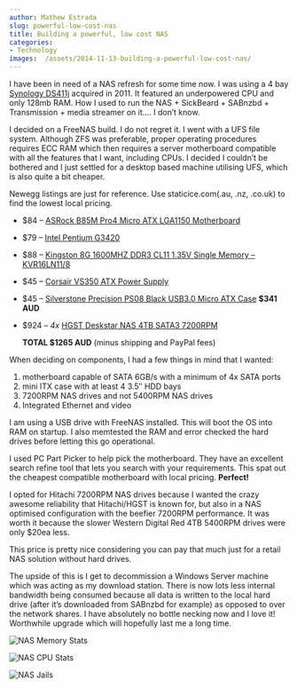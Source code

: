 ```yaml
---
author: Mathew Estrada
slug: powerful-low-cost-nas
title: Building a powerful, low cost NAS
categories:
- Technology
images:  /assets/2014-11-13-building-a-powerful-low-cost-nas/
---
```


I have been in need of a NAS refresh for some time now. I was using a 4 bay [Synology DS411j](http://www.engadget.com/products/synology/ds411j/specs/) acquired in 2011. It featured an underpowered CPU and only 128mb RAM. How I used to run the NAS + SickBeard + SABnzbd + Transmission + media streamer on it…. I don’t know.

I decided on a FreeNAS build. I do not regret it. I went with a UFS file system. Although ZFS was preferable, proper operating procedures requires ECC RAM which then requires a server motherboard compatible with all the features that I want, including CPUs. I decided I couldn’t be bothered and I just settled for a desktop based machine utilising UFS, which is also quite a bit cheaper.

Newegg listings are just for reference. Use staticice.com(.au, .nz, .co.uk) to find the lowest local pricing.



- $84 – [ASRock B85M Pro4 Micro ATX LGA1150 Motherboard](http://www.newegg.com/Product/Product.aspx?Item=N82E16813157388)

- $79 – [Intel Pentium G3420](http://www.newegg.com/Product/Product.aspx?Item=N82E16819116949)

- $88 – [Kingston 8G 1600MHZ DDR3 CL11 1.35V Single Memory – KVR16LN11/8](http://www.newegg.com/Product/Product.aspx?Item=054-00X6-00002&cm_re=KVR16LN11%2f8-_-054-00X6-00002-_-Product)

- $45 – [Corsair VS350 ATX Power Supply](http://www.pccasegear.com/index.php?main_page=product_info&products_id=22269)

- \$45 – [Silverstone Precision PS08 Black USB3.0 Micro ATX Case](http://www.newegg.com/Product/Product.aspx?Item=N82E16811163247)
  **$341 AUD**

-  \$924 – *4x* [HGST Deskstar NAS 4TB SATA3 7200RPM](http://www.amazon.com/HGST-Deskstar-3-5-Inch-Internal-0S03664/dp/B00HHAJRU0)

   **TOTAL $1265 AUD** (minus shipping and PayPal fees)



When deciding on components, I had a few things in mind that I wanted:

1. motherboard capable of SATA 6GB/s with a minimum of 4x SATA ports
2. mini ITX case with at least 4 3.5″ HDD bays
3. 7200RPM NAS drives and not 5400RPM NAS drives
4. Integrated Ethernet and video



I am using a USB drive with FreeNAS installed. This will boot the OS into RAM on startup. I also memtested the RAM and error checked the hard drives before letting this go operational.

I used PC Part Picker to help pick the motherboard. They have an excellent search refine tool that lets you search with your requirements. This spat out the cheapest compatible motherboard with local pricing. **Perfect!**

I opted for Hitachi 7200RPM NAS drives because I wanted the crazy awesome reliability that Hitachi/HGST is known for, but also in a NAS optimised configuration with the beefier 7200RPM performance. It was worth it because the slower Western Digital Red 4TB 5400RPM drives were only $20ea less.

This price is pretty nice considering you can pay that much just for a retail NAS solution without hard drives.

The upside of this is I get to decommission a Windows Server machine which was acting as my download station. There is now lots less internal bandwidth being consumed because all data is written to the local hard drive (after it’s downloaded from SABnzbd for example) as opposed to over the network shares. I have absolutely no bottle necking now and I love it! Worthwhile upgrade which will hopefully last me a long time.




![NAS Memory Stats]({{page.images}}mem.png)

![NAS CPU Stats]({{page.images}}cpu.png)

![NAS Jails]({{page.images}}jails.png)